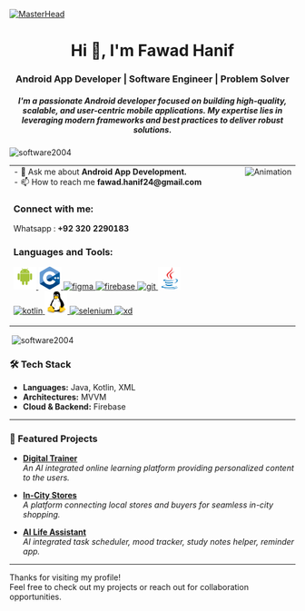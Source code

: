 [![MasterHead](https://drive.google.com/uc?id=1_kOFsoJ8vZkXMzBebBjzclR_U6rUz0lM)](https://rishavchanda.io)

<h1 align="center">Hi 👋, I'm Fawad Hanif</h1>
<h3 align="center">Android App Developer | Software Engineer | Problem Solver</h3>
<h5 align="center">I'm a passionate Android developer focused on building high-quality, scalable, and user-centric mobile applications. My expertise lies in leveraging modern frameworks and best practices to deliver robust solutions.</h5>

<p align="left"> <img src="https://komarev.com/ghpvc/?username=software2004&label=Profile%20views&color=0e75b6&style=flat" alt="software2004" /> </p>

<table border="0">
  <tr>
    <td valign="top" width="70%">
      - 💬 Ask me about <strong>Android App Development.</strong><br>
      - 📫 How to reach me <strong>fawad.hanif24@gmail.com</strong><br>  
      <h3 align="left">Connect with me:</h3>
      Whatsapp : <strong>+92 320 2290183</strong>
     
<h3 align="left">Languages and Tools:</h3>
<p align="left"> 
  <a href="https://developer.android.com" target="_blank" rel="noreferrer"> <img src="https://raw.githubusercontent.com/devicons/devicon/master/icons/android/android-original-wordmark.svg" alt="android" width="40" height="40"/> </a> 
  <a href="https://www.w3schools.com/cpp/" target="_blank" rel="noreferrer"> <img src="https://raw.githubusercontent.com/devicons/devicon/master/icons/cplusplus/cplusplus-original.svg" alt="cplusplus" width="40" height="40"/> </a> 
  <a href="https://www.figma.com/" target="_blank" rel="noreferrer"> <img src="https://www.vectorlogo.zone/logos/figma/figma-icon.svg" alt="figma" width="40" height="40"/> </a> 
  <a href="https://firebase.google.com/" target="_blank" rel="noreferrer"> <img src="https://www.vectorlogo.zone/logos/firebase/firebase-icon.svg" alt="firebase" width="40" height="40"/> </a> 
  <a href="https://git-scm.com/" target="_blank" rel="noreferrer"> <img src="https://www.vectorlogo.zone/logos/git-scm/git-scm-icon.svg" alt="git" width="40" height="40"/> </a> 
  <a href="https://www.java.com" target="_blank" rel="noreferrer"> <img src="https://raw.githubusercontent.com/devicons/devicon/master/icons/java/java-original.svg" alt="java" width="40" height="40"/> </a> 
  <a href="https://kotlinlang.org" target="_blank" rel="noreferrer"> <img src="https://www.vectorlogo.zone/logos/kotlinlang/kotlinlang-icon.svg" alt="kotlin" width="40" height="40"/> </a> 
  <a href="https://www.linux.org/" target="_blank" rel="noreferrer"> <img src="https://raw.githubusercontent.com/devicons/devicon/master/icons/linux/linux-original.svg" alt="linux" width="40" height="40"/> </a> 
  <a href="https://www.selenium.dev" target="_blank" rel="noreferrer"> <img src="https://raw.githubusercontent.com/detain/svg-logos/780f25886640cef088af994181646db2f6b1a3f8/svg/selenium-logo.svg" alt="selenium" width="40" height="40"/> </a> 
  <a href="https://www.adobe.com/products/xd.html" target="_blank" rel="noreferrer"> <img src="https://cdn.worldvectorlogo.com/logos/adobe-xd.svg" alt="xd" width="40" height="40"/> </a> 
</p>
    </td>
    <td valign="top" width="30%" align="right">
      <img src="https://drive.google.com/uc?id=1enn0fOPWLEJ8mcwcvSb1KKWqG7l3fUSF" alt="Animation"/>
    </td>
  
  </tr>
</table>


<p>&nbsp;<img align="center" src="https://github-readme-stats.vercel.app/api?username=software2004&show_icons=true&locale=en" alt="software2004" /></p>

### 🛠️ Tech Stack
- **Languages:** Java, Kotlin, XML
- **Architectures:** MVVM
- **Cloud & Backend:** Firebase

---

### 🌟 Featured Projects

- **[Digital Trainer](https://github.com/Software2004/Digital-Trainer)**  
  *An AI integrated online learning platform providing personalized content to the users.*

- **[In-City Stores](https://github.com/Software2004/In-City-stores)**  
  *A platform connecting local stores and buyers for seamless in-city shopping.*
  
- **[AI Life Assistant](https://github.com/Software2004/Life-Ai-Assistant)**  
  *AI integrated task scheduler, mood tracker, study notes helper, reminder app.*

---

Thanks for visiting my profile!  
Feel free to check out my projects or reach out for collaboration opportunities.
